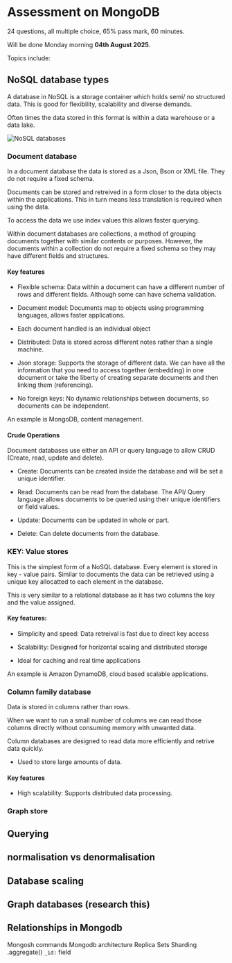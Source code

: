 # Assessment on MongoDB

24 questions, all multiple choice, 65% pass mark, 60 minutes.

Will be done Monday morning **04th August 2025**.

Topics include:

## NoSQL database types

A database in NoSQL is a storage container which holds semi/ no structured data. This is good for flexibility, scalability and diverse demands.

Often times the data stored in this format is within a data warehouse or a data lake.

![NoSQL databases](NoSQLDatabases.jpg)

### Document database

In a document database the data is stored as a Json, Bson or XML file. They do not require a fixed schema.

Documents can be stored and retreived in a form closer to the data objects within the applications. This in turn means less translation is required when using the data.

To access the data we use index values this allows faster querying.

Within document databases are collections, a method of grouping documents together with similar contents or purposes. However, the documents within a collection do not require a fixed schema so they may have different fields and structures.

#### Key features

- Flexible schema: Data within a document can have a different number of rows and different fields. Although some can have schema validation.

- Document model: Documents map to objects using programming languages, allows faster applications.

- Each document handled is an individual object

- Distributed: Data is stored across different notes rather than a single machine.

- Json storage: Supports the storage of different data. We can have all the information that you need to access together (embedding) in one document or take the liberty of creating separate documents and then linking them (referencing).

- No foreign keys: No dynamic relationships between documents, so documents can be independent.

An example is MongoDB, content management.

#### Crude Operations

Document databases use either an API or query language to allow CRUD (Create, read, update and delete).

- Create: Documents can be created inside the database and will be set a unique identifier.

- Read: Documents can be read from the database. The API/ Query language allows documents to be queried using their unique identifiers or field values.

- Update: Documents can be updated in whole or part.

- Delete: Can delete documents from the database.

### KEY: Value stores

This is the simplest form of a NoSQL database. Every element is stored in key - value pairs. Similar to documents the data can be retrieved using a unique key allocatted to each element in the database.

This is very similar to a relational database as it has two columns the key and the value assigned.

#### Key features:

- Simplicity and speed: Data retreival is fast due to direct key access

- Scalability: Designed for horizontal scaling and distributed storage

- Ideal for caching and real time applications

An example is Amazon DynamoDB, cloud based scalable applications.

### Column family database

Data is stored in columns rather than rows.

When we want to run a small number of columns we can read those columns directly without consuming memory with unwanted data.

Column databases are designed to read data more efficiently and retrive data quickly.

- Used to store large amounts of data.

#### Key features

- High scalability: Supports distributed data processing.

### Graph store

## Querying

## normalisation vs denormalisation

## Database scaling

## Graph databases (research this)

## Relationships in Mongodb

Mongosh commands
Mongodb architecture
Replica Sets
Sharding
.aggregate()
`_id:` field
